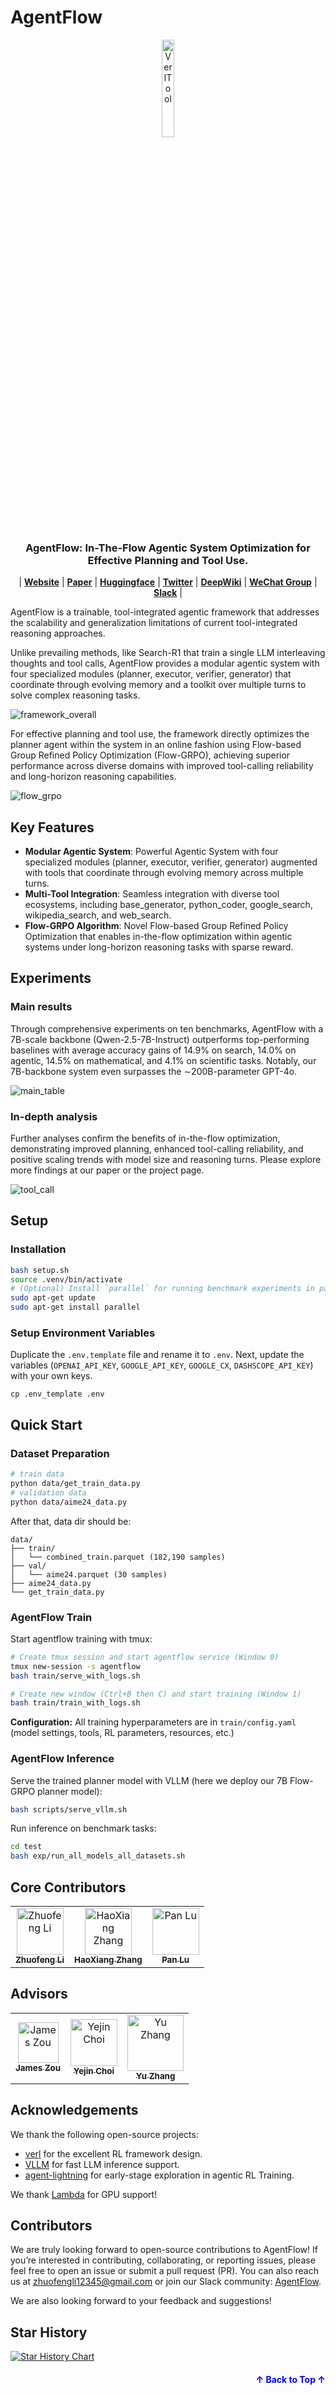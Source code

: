 # AgentFlow 

<p align="center">
  <picture>
    <source media="(prefers-color-scheme: dark)" srcset="assets/imgs/logo.png">
    <img alt="VerlTool" src="assets/imgs/logo.png" width=20%>
  </picture>
</p>

<h3 align="center">
AgentFlow: In-The-Flow Agentic System Optimization for Effective Planning and Tool Use.
</h3>

<p align="center">
| 
<a href=""><b>Website</b></a> |
<a href=""><b>Paper</b></a> |
<a href="https://huggingface.co/agentflow"><b>Huggingface</b></a> |
<a href=""><b>Twitter</b></a> |
  <a href="https://deepwiki.com/lupantech/AgentFlow"><b>DeepWiki</b></a> |
  <a href=""><b>WeChat Group</b></a> |
  <a href="https://join.slack.com/t/agentflowco/shared_invite/zt-3f1bmai74-1CaZfpgkhRU061lYaH4zqQ"><b>Slack</b></a>
|
</p>

AgentFlow is a trainable, tool-integrated agentic framework that addresses the scalability and generalization limitations of current tool-integrated reasoning approaches. 

Unlike prevailing methods, like Search-R1 that train a single LLM interleaving thoughts and tool calls, AgentFlow provides a modular agentic system with four specialized modules (planner, executor, verifier, generator) that coordinate through evolving memory and a toolkit over multiple turns to solve complex reasoning tasks.

![framework_overall](assets/img/framework.png)

For effective planning and tool use, the framework directly optimizes the planner agent within the system in an online fashion using Flow-based Group Refined Policy Optimization (Flow-GRPO), achieving superior performance across diverse domains with improved tool-calling reliability and long-horizon reasoning capabilities.

![flow_grpo](assets/img/flow_grpo.png)

## Key Features
+ **Modular Agentic System**: Powerful Agentic System with four specialized modules (planner, executor, verifier, generator) augmented with tools that coordinate through evolving memory across multiple turns.
+ **Multi-Tool Integration**: Seamless integration with diverse tool ecosystems, including base_generator, python_coder, google_search, wikipedia_search, and web_search.
+ **Flow-GRPO Algorithm**: Novel Flow-based Group Refined Policy Optimization that enables in-the-flow optimization within agentic systems under long-horizon reasoning tasks with sparse reward.

## Experiments
### Main results
Through comprehensive experiments on ten benchmarks, AgentFlow with a 7B-scale backbone (Qwen-2.5-7B-Instruct) outperforms top-performing baselines with average accuracy gains of 14.9% on search, 14.0% on agentic, 14.5% on mathematical, and 4.1% on scientific tasks. Notably, our 7B-backbone system even surpasses the ∼200B-parameter GPT-4o. 

![main_table](assets/img/main_table.png)

### In-depth analysis
Further analyses confirm the benefits of in-the-flow optimization,
demonstrating improved planning, enhanced tool-calling reliability, and positive
scaling trends with model size and reasoning turns. Please explore more findings at our paper or the project page.

![tool_call](assets/img/tool_call.png)


## Setup
### Installation
```bash
bash setup.sh
source .venv/bin/activate
# (Optional) Install `parallel` for running benchmark experiments in parallel:
sudo apt-get update
sudo apt-get install parallel
```

### Setup Environment Variables
Duplicate the `.env.template` file and rename it to `.env`. Next, update the variables (`OPENAI_API_KEY`, `GOOGLE_API_KEY`, `GOOGLE_CX`, `DASHSCOPE_API_KEY`) with your own keys.  
```
cp .env_template .env
```

## Quick Start
### Dataset Preparation
```bash
# train data
python data/get_train_data.py
# validation data
python data/aime24_data.py
```

After that, data dir should be:
```
data/
├── train/
│   └── combined_train.parquet (182,190 samples)
├── val/
│   └── aime24.parquet (30 samples)
├── aime24_data.py
└── get_train_data.py
```
### AgentFlow Train
Start agentflow training with tmux:
```bash
# Create tmux session and start agentflow service (Window 0)
tmux new-session -s agentflow
bash train/serve_with_logs.sh

# Create new window (Ctrl+B then C) and start training (Window 1)
bash train/train_with_logs.sh
```
**Configuration:**
All training hyperparameters are in `train/config.yaml` (model settings, tools, RL parameters, resources, etc.)

### AgentFlow Inference
Serve the trained planner model with VLLM (here we deploy our 7B Flow-GRPO planner model):
```bash
bash scripts/serve_vllm.sh
```

Run inference on benchmark tasks:
```bash
cd test
bash exp/run_all_models_all_datasets.sh
```

## Core Contributors

<table>
<tr>
    <td align="center">
        <a href="https://zhuofeng-li.github.io/">
            <img src="https://github.com/Zhuofeng-Li.png" width="75px;" alt="Zhuofeng Li"/>
            <br />
            <sub><b>Zhuofeng Li</b></sub>
        </a>
    </td>
    <td align="center">
        <a href="https://github.com/IsaacGHX">
            <img src="https://github.com/IsaacGHX.png" width="75px;" alt="HaoXiang Zhang"/>
            <br />
            <sub><b>HaoXiang Zhang</b></sub>
        </a>
    </td>
    <td align="center">
        <a href="https://lupantech.github.io/">
            <img src="https://github.com/lupantech.png" width="75px;" alt="Pan Lu"/>
            <br />
            <sub><b>Pan Lu</b></sub>
        </a>
    </td>
</tr>
</table>

## Advisors

<table>
<tr>
    <td align="center">
        <a href="https://www.james-zou.com/">
            <img src="https://static.wixstatic.com/media/0f3e8f_cfa7e327b97745ddb8c4a66454b5eb3e~mv2.jpg/v1/fill/w_398,h_557,al_c,q_80,usm_0.66_1.00_0.01,enc_avif,quality_auto/46824428A5822_ForWeb.jpg" width="65px;" alt="James Zou"/>
            <br />
            <sub><b>James Zou</b></sub>
        </a>
    </td>
    <td align="center">
        <a href="https://yejinc.github.io/">
            <img src="https://yejinc.github.io/profile-uw-2022.jpeg" width="75px;" alt="Yejin Choi"/>
            <br />
            <sub><b>Yejin Choi</b></sub>
        </a>
    </td>
    <td align="center">
        <a href="https://yuzhimanhua.github.io/">
            <img src="https://yuzhimanhua.github.io/profile_pic.jpg" width="90px;" alt="Yu Zhang"/>
            <br />
            <sub><b>Yu Zhang</b></sub>
        </a>
    </td>
</tr>
</table>

## Acknowledgements

We thank the following open-source projects:
- [verl](https://github.com/volcengine/verl) for the excellent RL framework design.
- [VLLM](https://github.com/vllm-project/vllm) for fast LLM inference support.
- [agent-lightning](https://github.com/microsoft/agent-lightning) for early-stage exploration in agentic RL Training. 

We thank [Lambda](https://lambda.ai/careers) for GPU support!

## Contributors

We are truly looking forward to open-source contributions to AgentFlow!  If you’re interested in contributing, collaborating, or reporting issues, please feel free to open an issue or submit a pull request (PR).  You can also reach us at [zhuofengli12345@gmail.com](mailto:zhuofengli12345@gmail.com) or join our Slack community: [AgentFlow](https://join.slack.com/t/agentflowco/shared_invite/zt-3f1bmai74-1CaZfpgkhRU061lYaH4zqQ).


We are also looking forward to your feedback and suggestions!

## Star History

[![Star History Chart](https://api.star-history.com/svg?repos=lupantech/AgentFlow&type=Date)](https://www.star-history.com/#lupantech/AgentFlow&Date)

<p align="right" style="font-size: 14px; color: #2176bc; margin-top: 20px;">
  <a href="#readme-top" style="text-decoration: none; color: blue; font-weight: bold;">
    ↑ Back to Top ↑
  </a>
</p>
























